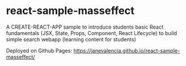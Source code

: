 # react-sample-masseffect
A CREATE-REACT-APP sample to introduce students basic React fundamentals (JSX, State, Props, Component, React Lifecycle) to build simple search webapp (learning content for students)

Deployed on Github Pages: https://janevalencia.github.io/react-sample-masseffect/
